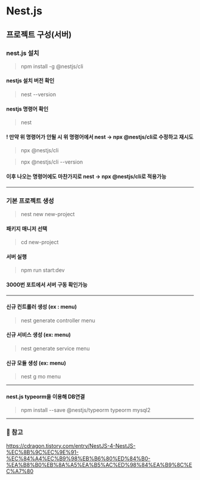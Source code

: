 # Nest.js
## 프로젝트 구성(서버)

### nest.js 설치 
  >  npm install -g @nestjs/cli
 
#### nestjs 설치 버전 확인
  > nest --version

#### nestjs 명령어 확인
  > nest

#### ! 만약 위 명령어가 안될 시 위 명령어에서 nest -> npx @nestjs/cli로 수정하고 재시도
  > npx @nestjs/cli

  > npx @nestjs/cli --version

#### 이후 나오는 명령어에도 마찬가지로 nest -> npx @nestjs/cli로 적용가능

---
### 기본 프로젝트 생성
  > nest new new-project
#### 패키지 매니저 선택
  > cd new-project
#### 서버 실행
  > npm run start:dev
#### 3000번 포트에서 서버 구동 확인가능

---
#### 신규 컨트롤러 생성 (ex : menu)
  > nest generate controller menu

#### 신규 서비스 생성 (ex: menu)
  > nest generate service menu

#### 신규 모듈 생성 (ex: menu)
  > nest g mo menu


---
#### nest.js typeorm을 이용해 DB연결
  > npm install --save @nestjs/typeorm typeorm mysql2

---
### 📝 참고
   https://cdragon.tistory.com/entry/NestJS-4-NestJS-%EC%8B%9C%EC%9E%91-%EC%84%A4%EC%B9%98%EB%B6%80%ED%84%B0-%EA%B8%B0%EB%8A%A5%EA%B5%AC%ED%98%84%EA%B9%8C%EC%A7%80
